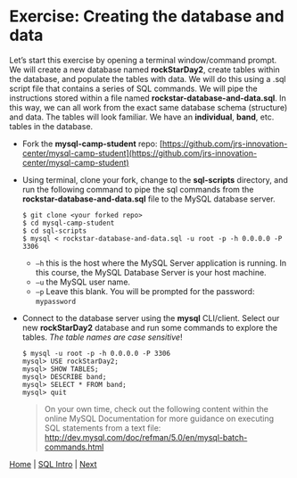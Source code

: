 # Exercise:  Creating the database and data

Let’s start this exercise by opening a terminal window/command prompt.  We will create a new database named **rockStarDay2**, create tables within the database, and populate the tables with data. We will do this using a .sql script file that contains a series of SQL commands.  We will pipe the instructions stored within a file named **rockstar-database-and-data.sql**. In this way, we can all work from the exact same database schema (structure) and data.  The tables will look familiar.  We have an **individual**, **band**, etc. tables in the database.  

- Fork the **mysql-camp-student** repo:  [https://github.com/jrs-innovation-center/mysql-camp-student](https://github.com/jrs-innovation-center/mysql-camp-student)
- Using terminal, clone your fork, change to the **sql-scripts** directory, and run the following command to pipe the sql commands from the **rockstar-database-and-data.sql** file to the MySQL database server.    

  ```
  $ git clone <your forked repo>
  $ cd mysql-camp-student
  $ cd sql-scripts
  $ mysql < rockstar-database-and-data.sql -u root -p -h 0.0.0.0 -P 3306
  ```

  - `–h` this is the host where the MySQL Server application is running.  In this course, the MySQL Database Server is your host machine.  
  -	`–u` the MySQL user name.  
  - `–p` Leave this blank. You will be prompted for the password:  `mypassword`

- Connect to the database server using the **mysql** CLI/client.  Select our new **rockStarDay2** database and run some commands to explore the tables.  _The table names are case sensitive_!

  ```
  $ mysql -u root -p -h 0.0.0.0 -P 3306
  mysql> USE rockStarDay2;
  mysql> SHOW TABLES;
  mysql> DESCRIBE band;
  mysql> SELECT * FROM band;
  mysql> quit
  ```

  > On your own time, check out the following content within the online MySQL Documentation for more guidance on executing SQL statements from a text file: http://dev.mysql.com/doc/refman/5.0/en/mysql-batch-commands.html



[Home](/)  |  [SQL Intro](/9-sql-intro/)  |  [Next](/9-sql-intro/2)
